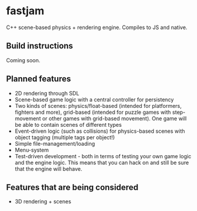 # fastjam
C++ scene-based physics + rendering engine. Compiles to JS and native.

## Build instructions
Coming soon.

## Planned features
- 2D rendering through SDL
- Scene-based game logic with a central controller for persistency
- Two kinds of scenes: physics/float-based (intended for platformers, fighters and more), grid-based (intended for puzzle games with step-movement or other games with grid-based movement). One game will be able to contain scenes of different types
- Event-driven logic (such as collisions) for physics-based scenes with object tagging (multiple tags per object!)
- Simple file-management/loading
- Menu-system
- Test-driven development - both in terms of testing your own game logic and the engine logic. This means that you can hack on and still be sure that the engine will behave.

## Features that are being considered
- 3D rendering + scenes
